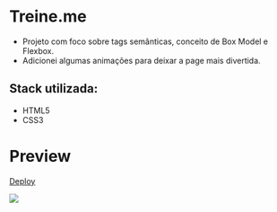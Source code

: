 # Treine.me

- Projeto com foco sobre tags semânticas, conceito de Box Model e Flexbox. 
- Adicionei algumas animações para deixar a page mais divertida.

## Stack utilizada:

- HTML5
- CSS3

# Preview

[Deploy](https://treine-me-lb.netlify.app/)

<img src="https://user-images.githubusercontent.com/103150670/186935256-fb7bbf6d-8a4d-424d-9ffe-a2833b1de21e.gif" />



